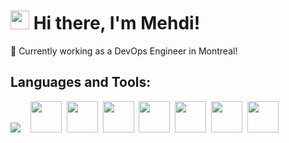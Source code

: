# <img src="https://raw.githubusercontent.com/iampavangandhi/iampavangandhi/master/gifs/Hi.gif" width="30px"> Hi there, I'm Mehdi!

🏢 Currently working as a DevOps Engineer in Montreal!


## Languages and Tools:
<div>
  <img src="https://www.datocms-assets.com/2885/1620155117-brandhcterraformverticalcolorwhite.svg">&nbsp;&nbsp;&nbsp;
  <img width=50px src="https://upload.wikimedia.org/wikipedia/commons/thumb/2/24/Ansible_logo.svg/1664px-Ansible_logo.svg.png">&nbsp;
  <img width=50px src="">&nbsp;
  <img width=50px src="">&nbsp;
  <img width=50px src="">&nbsp;
  <img width=50px src="">&nbsp;
  <img width=50px src="">&nbsp;  
  <img width=50px src="">&nbsp;  
</div>

</br>

<!--
**MehdiBenIT/MehdiBenIT** is a ✨ _special_ ✨ repository because its `README.md` (this file) appears on your GitHub profile.

Here are some ideas to get you started:

- 🔭 I’m currently working on ...
- 🌱 I’m currently learning ...
- 👯 I’m looking to collaborate on ...
- 🤔 I’m looking for help with ...
- 💬 Ask me about ...
- 📫 How to reach me: ...
- 😄 Pronouns: ...
- ⚡ Fun fact: ...
-->
